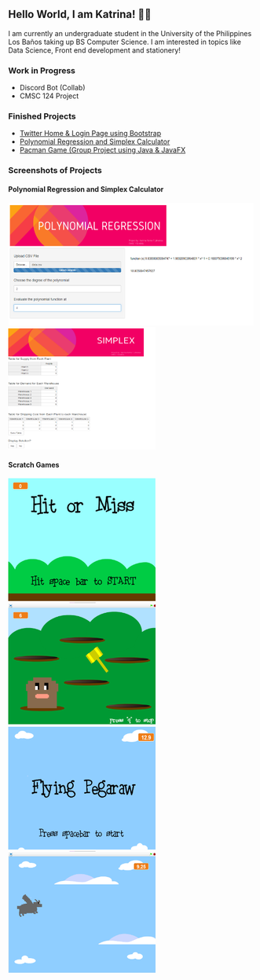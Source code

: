 ## Hello World, I am Katrina! :woman_technologist:

I am currently an undergraduate student in the University of the Philippines Los Baños taking up BS Computer Science. I am interested in topics like Data Science, Front end development and stationery! 

### Work in Progress       
   * Discord Bot (Collab)  
   * CMSC 124 Project      
 
     
### Finished Projects                                                                                                                                               
   * [Twitter Home & Login Page using Bootstrap](https://github.com/krtjimenea/exercise-1-twitter-bootstrap/ "Twitter Home & Login Page using Bootstrap")            
   * [Polynomial Regression and Simplex Calculator](https://jimenea-cs150-project.shinyapps.io/HomePage/ "Polynomial Regression and Simplex Calculator") 
   * [Pacman Game (Group Project using Java & JavaFX](https://github.com/krtjimenea/CMSC-22-PACMAN-FINAL-PROJECT "[Pacman Game (Group Project using Java/JavaFX")    
 
 
     
### Screenshots of Projects
 
   #### Polynomial Regression and Simplex Calculator
   <img src="https://github.com/krtjimenea/krtjimenea/blob/main/Picture1.png" width="500" height="250"><img src="https://github.com/krtjimenea/krtjimenea/blob/main/Picture2.png" width="300" height="250">

   #### Scratch Games
   <img src="https://github.com/krtjimenea/krtjimenea/blob/main/Picture7.png" width="300" height="250"> <img src="https://github.com/krtjimenea/krtjimenea/blob/main/Picture8.png" width="300" height="250">
   <img src="https://github.com/krtjimenea/krtjimenea/blob/main/Picture9.png" width="300" height="250"> <img src="https://github.com/krtjimenea/krtjimenea/blob/main/Picture10.png" width="300" height="250">
